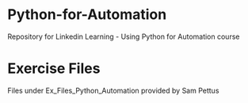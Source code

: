 # Python-for-Automation
Repository for Linkedin Learning - Using Python for Automation course

# Exercise Files

Files under Ex_Files_Python_Automation provided by Sam Pettus